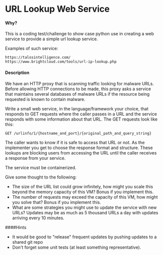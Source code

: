 # URL Lookup Web Service

#### Why?
This is a coding test/challenge to show case python use in creating a web service to provide a simple url lookup service.

Examples of such service: 

    https://talosintelligence.com/    
    https://www.brightcloud.com/tools/url-ip-lookup.php

#### Description

We have an HTTP proxy that is scanning traffic looking for malware URLs. Before
allowing HTTP connections to be made, this proxy asks a service that maintains several
databases of malware URLs if the resource being requested is known to contain
malware.

Write a small web service, in the language/framework your choice, that responds to
GET requests where the caller passes in a URL and the service responds with some
information about that URL. The GET requests look like this:

    GET /urlinfo/1/{hostname_and_port}/{original_path_and_query_string}
    
The caller wants to know if it is safe to access that URL or not. As the implementer you
get to choose the response format and structure. These lookups are blocking users
from accessing the URL until the caller receives a response from your service.

The service must be containerized.

Give some thought to the following:

* The size of the URL list could grow infinitely, how might you scale this beyond
the memory capacity of this VM? Bonus if you implement this.
* The number of requests may exceed the capacity of this VM, how might you
solve that? Bonus if you implement this.
* What are some strategies you might use to update the service with new URLs?
Updates may be as much as 5 thousand URLs a day with updates arriving every
10 minutes.
  
####Hints
* It would be good to "release" frequent updates by pushing updates to a shared git repo
* Don't forget some unit tests (at least something representative).

